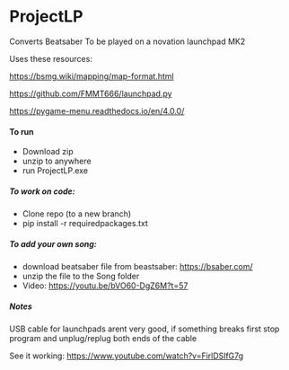 # ProjectLP
Converts Beatsaber To be played on a novation launchpad MK2 

Uses these resources: 

https://bsmg.wiki/mapping/map-format.html

https://github.com/FMMT666/launchpad.py

https://pygame-menu.readthedocs.io/en/4.0.0/


#### To run
- Download zip
- unzip to anywhere
- run ProjectLP.exe


##### To work on code:
- Clone repo (to a new branch)
- pip install -r requiredpackages.txt

##### To add your own song:
- download beatsaber file from beastsaber: https://bsaber.com/
- unzip the file to the Song folder
- Video: https://youtu.be/bVO60-DgZ6M?t=57

##### Notes
USB cable for launchpads arent very good, if something breaks first stop program and unplug/replug both ends of the cable

See it working:
https://www.youtube.com/watch?v=FirlDSlfG7g

